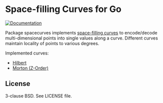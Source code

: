 Space-filling Curves for Go
===========================

[![Documentation](https://godoc.org/github.com/samuel/go-spacecurves/spacecurves?status.svg)](https://godoc.org/github.com/samuel/go-spacecurves/spacecurves)

Package spacecurves implements [space-filling curves](https://en.wikipedia.org/wiki/Space-filling_curve)
to encode/decode multi-dimensional points into single values along a curve. Different
curves maintain locality of points to various degrees.

Implemented curves:

- [Hilbert](https://en.wikipedia.org/wiki/Hilbert_curve)
- [Morton (Z-Order)](https://en.wikipedia.org/wiki/Z-order_curve)

License
-------

3-clause BSD. See LICENSE file.
